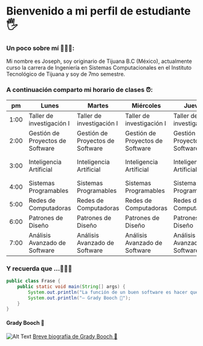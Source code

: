 # Bienvenido a mi perfil de estudiante 🖐

### Un poco sobre mí 👨🏻‍💻:
Mi nombre es Joseph, soy originario de Tijuana B.C (México), actualmente curso la carrera de Ingeniería en Sistemas Computacionales en el Instituto Tecnológico de Tijuana y soy de 7mo semestre. 

### A continuación comparto mi horario de clases ⏰: 

|pm   |Lunes   |Martes   |Miércoles   |Jueves   |Viernes   |
|---|---|---|---|---|---|
|1:00    |Taller de investigación I|Taller de investigación I|Taller de investigación I|Taller de investigación I|❌|
|2:00     |Gestión de Proyectos de Software|Gestión de Proyectos de Software|Gestión de Proyectos de Software|Gestión de Proyectos de Software|Gestión de Proyectos de Software  |
|3:00     |Inteligencia Artíficial|Inteligencia Artíficial|Inteligencia Artíficial|Inteligencia Artíficial|Gestión de Proyectos de Software|
|4:00     |Sistemas Programables|Sistemas Programables|Sistemas Programables|Sistemas Programables|❌|
|5:00     |Redes de Computadoras|Redes de Computadoras|Redes de Computadoras|Redes de Computadoras|Redes de Computadoras|
|6:00     |Patrones de Diseño|Patrones de Diseño|Patrones de Diseño|Patrones de Diseño|Patrones de Diseño|
|7:00     |Análisis Avanzado de Software|Análisis Avanzado de Software|Análisis Avanzado de Software|Análisis Avanzado de Software|Análisis Avanzado de Software|

### Y recuerda que ...🧘🏻‍♂️
```Java
public class Frase {
    public static void main(String[] args) {
        System.out.println("La función de un buen software es hacer que lo complejo parezca simple.");
        System.out.println("– Grady Booch 🧔");
    }
}
```

#### Grady Booch 🧔

![Alt Text](https://kimmicblog.files.wordpress.com/2012/02/grady-headshot1.jpg)
[Breve biografía de Grady Booch 🧔](https://www.ecured.cu/Grady_Booch)
